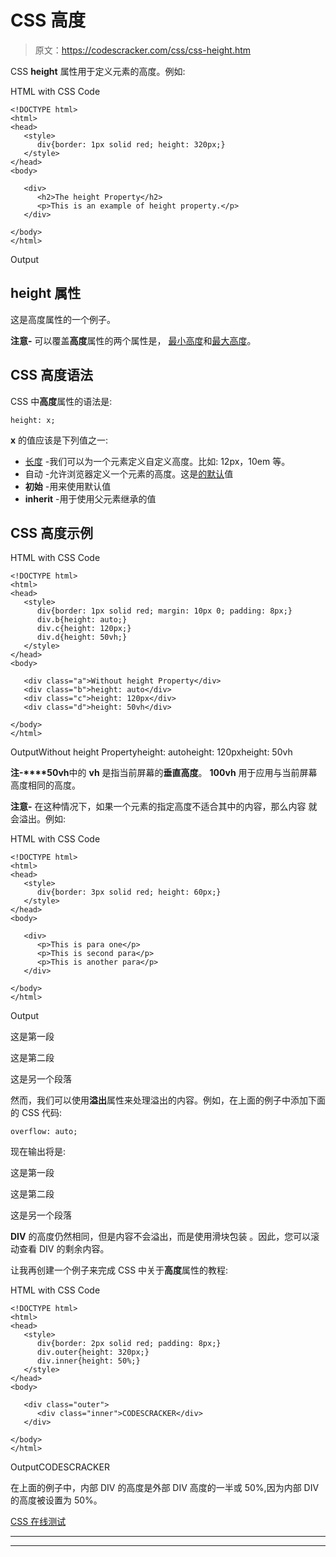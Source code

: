 # CSS 高度

> 原文：<https://codescracker.com/css/css-height.htm>

CSS **height** 属性用于定义元素的高度。例如:

HTML with CSS Code

```
<!DOCTYPE html>
<html>
<head>
   <style>
      div{border: 1px solid red; height: 320px;}
   </style>
</head>
<body>

   <div>
      <h2>The height Property</h2>
      <p>This is an example of height property.</p>
   </div>

</body>
</html>
```

Output

## height 属性

这是高度属性的一个例子。

**注意-** 可以覆盖**高度**属性的两个属性是， [最小高度](/css/css-min-height.htm)和[最大高度](/css/css-max-height.htm)。

## CSS 高度语法

CSS 中**高度**属性的语法是:

```
height: x;
```

**x** 的值应该是下列值之一:

*   [长度](/css/css-length-units.htm) -我们可以为一个元素定义自定义高度。比如: 12px，10em 等。
*   自动 -允许浏览器定义一个元素的高度。这是<u>的默认</u>值
*   **初始** -用来使用默认值
*   **inherit** -用于使用父元素继承的值

## CSS 高度示例

HTML with CSS Code

```
<!DOCTYPE html>
<html>
<head>
   <style>
      div{border: 1px solid red; margin: 10px 0; padding: 8px;}
      div.b{height: auto;}
      div.c{height: 120px;}
      div.d{height: 50vh;}
   </style>
</head>
<body>

   <div class="a">Without height Property</div>
   <div class="b">height: auto</div>
   <div class="c">height: 120px</div>
   <div class="d">height: 50vh</div>

</body>
</html>
```

OutputWithout height Propertyheight: autoheight: 120pxheight: 50vh

**注-****50vh**中的 **vh** 是指当前屏幕的**垂直高度**。 **100vh** 用于应用与当前屏幕高度相同的高度。

**注意-** 在这种情况下，如果一个元素的指定高度不适合其中的内容，那么内容 就会溢出。例如:

HTML with CSS Code

```
<!DOCTYPE html>
<html>
<head>
   <style>
      div{border: 3px solid red; height: 60px;}
   </style>
</head>
<body>

   <div>
      <p>This is para one</p>
      <p>This is second para</p>
      <p>This is another para</p>
   </div>

</body>
</html>
```

Output

这是第一段

这是第二段

这是另一个段落

然而，我们可以使用**溢出**属性来处理溢出的内容。例如，在上面的例子中添加下面的 CSS 代码:

```
overflow: auto;
```

现在输出将是:

这是第一段

这是第二段

这是另一个段落

**DIV** 的高度仍然相同，但是内容不会溢出，而是使用滑块包装 。因此，您可以滚动查看 DIV 的剩余内容。

让我再创建一个例子来完成 CSS 中关于**高度**属性的教程:

HTML with CSS Code

```
<!DOCTYPE html>
<html>
<head>
   <style>
      div{border: 2px solid red; padding: 8px;}
      div.outer{height: 320px;}
      div.inner{height: 50%;}
   </style>
</head>
<body>

   <div class="outer">
      <div class="inner">CODESCRACKER</div>
   </div>

</body>
</html>
```

OutputCODESCRACKER

在上面的例子中，内部 DIV 的高度是外部 DIV 高度的一半或 50%,因为内部 DIV 的高度被设置为 50%。

[CSS 在线测试](/exam/showtest.php?subid=5)

* * *

* * *